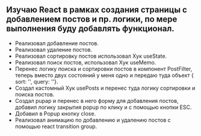## Изучаю React в рамках создания страницы с добавлением постов и пр. логики, по мере выполнения буду добавлять функционал.

* Реализовал добавление постов.
* Реализовал удаление постов.
* Реализовал сортировку постов использовал Хук useState.
* Реализовал поиск постов, использовал Хук useMemo.
* Перенес логику поиска и сортировки постов в компонент PostFilter, теперь вместо двух состояний у меня одно и передаю туда объект { sort: '', query: ''}.
* Создал кастомный Хук usePosts и перенес туда логику сортировки и поиска постов.
* Создал pupap и перенес в него форму для добавления постов, добавил логику закрытия popup по клику и с помощью кнопки ESC.
* Добавил в Popup кнопку close.
* Реализовал анимацию по добавлению и удалению постов с помощью react transition group.
